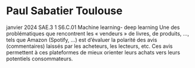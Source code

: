 # Paul Sabatier Toulouse

janvier 2024
SAE.3 1
S6.C.01 Machine learning- deep learning
Une des problématiques que rencontrent les « vendeurs » de livres, de produits, …,
tels que Amazon (Spotify, …) est d’évaluer la polarité des avis (commentaires) laissés
par les acheteurs, les lecteurs, etc. Ces avis permettent à ces plateformes de mieux
orienter leurs achats vers leurs potentiels consommateurs.